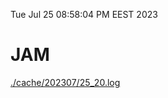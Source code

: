 Tue Jul 25 08:58:04 PM EEST 2023
# JAM
<a href='./cache/202307/25_20.log'>./cache/202307/25_20.log</a>
